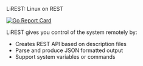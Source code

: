 LiREST: Linux on REST

[![Go Report Card](https://goreportcard.com/badge/github.com/howardplus/lirest)](https://goreportcard.com/report/github.com/howardplus/lirest)

LiREST gives you control of the system remotely by:

* Creates REST API based on description files
* Parse and produce JSON formatted output
* Support system variables or commands

